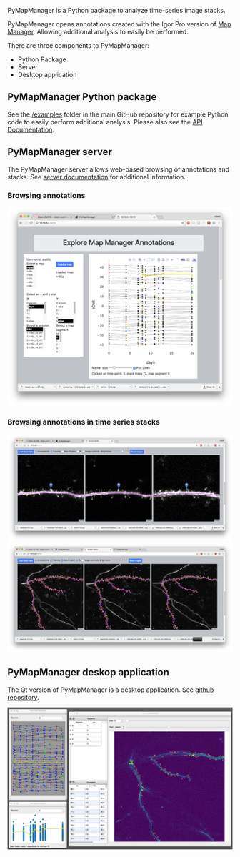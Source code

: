 PyMapManager is a Python package to analyze time-series image stacks.

PyMapManager opens annotations created with the Igor Pro version of [Map Manager][1]. Allowing additional analysis to easily be performed.

There are three components to PyMapManager:

 - Python Package
 - Server
 - Desktop application
 
## PyMapManager Python package

See the [/examples][5] folder in the main GitHub repository for example Python code to easily perform additional analysis. Please also see the [API Documentation][2].

## PyMapManager server
 
The PyMapManager server allows web-based browsing of annotations and stacks. See [server documentation][3] for additional information.

### Browsing annotations

<IMG SRC="mmserver_purejs.png">

### Browsing annotations in time series stacks

<IMG SRC="mmserver_leaflet.png">
<IMG SRC="mmserver_leaflet2.png">
 
 
## PyMapManager deskop application
 
The Qt version of PyMapManager is a desktop application. See [github repository][4].
 
<IMG SRC="pyMapManager_v2.png">
 
[1]: http://blog.cudmore.io/mapmanager
[2]: http://pymapmanager.readthedocs.io/en/latest/
[3]: https://github.com/cudmore/PyMapManager/tree/master/mmserver
[4]: https://github.com/cudmore/PyMapManager/tree/master/PyMapManager/interface
[5]: https://github.com/cudmore/PyMapManager/tree/master/PyMapManager/examples
